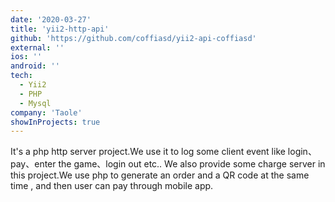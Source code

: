 ```yaml
---
date: '2020-03-27'
title: 'yii2-http-api'
github: 'https://github.com/coffiasd/yii2-api-coffiasd'
external: ''
ios: ''
android: ''
tech:
  - Yii2
  - PHP
  - Mysql
company: 'Taole'
showInProjects: true
---
```


It's a php http server project.We use it to log some client event like login、pay、enter the game、login out etc..
We also provide some charge server in this project.We use php to generate an order and a QR code at the same time , and then user can pay through mobile app.
